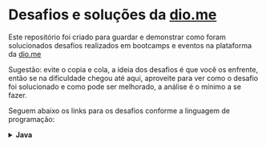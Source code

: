 # Desafios e soluções da [dio.me](https://www.dio.me/)

Este repositório foi criado para guardar e demonstrar como foram solucionados desafios realizados em bootcamps e eventos na plataforma da [dio.me](https://www.dio.me/)

Sugestão: evite o copia e cola, a ideia dos desafios é que você os enfrente, então se na dificuldade chegou até aqui, aproveite para ver como o desafio foi solucionado e como pode ser melhorado, a análise é o mínimo a se fazer.

Seguem abaixo os links para os desafios conforme a linguagem de programação:

<!-- Java -->
<details>
    <summary><strong>Java</strong></summary>
    <br />
    <div align="left">
        <!-- Iniciando a programação em Java -->
        <table border=1>
            <tr>
                <th colspan="4">Iniciando a programação em Java</th>
            </tr>
            <tr>
                <th colspan="4"></th>
            </tr>
            <tr>
                <th>Etapa</th>
                <th>Desafio</th>
                <th>Solução</th>
                <th>Status</th>
            </tr>
            <tr>
                <td align="center">1</td>
                <td>Exibindo Números Pares</td>
                <td>
					<a href="https://github.com/didifive/desafios-dio/blob/master/desafios/Java/Iniciando%20a%20programa%C3%A7%C3%A3o%20em%20Java/ExibindoNumerosPares.java">
						Código
					</a>
				</td>
                <td align="center">✅</td>
            </tr>
            <tr>
                <td align="center">2</td>
                <td>Entrada e Saída CPF</td>
                <td>
					<a href="https://github.com/didifive/desafios-dio/blob/master/desafios/Java/Iniciando%20a%20programa%C3%A7%C3%A3o%20em%20Java/EntradaESaidaCPF.java">
						Código
					</a>
				</td>
                <td align="center">✅</td>
            </tr>
            <tr>
                <td align="center">3</td>
                <td>DDD</td>
                <td>
					<a href="https://github.com/didifive/desafios-dio/blob/master/desafios/Java/Iniciando%20a%20programa%C3%A7%C3%A3o%20em%20Java/DDD.java">
						Código
					</a>
				</td>
                <td align="center">✅</td>
            </tr>
		</table>
    </div>
</details>
